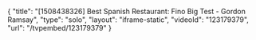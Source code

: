 {
    "title": "[1508438326] Best Spanish Restaurant: Fino Big Test - Gordon Ramsay",
    "type": "solo",
    "layout": "iframe-static",
    "videoId": "123179379",
    "url": "\/tvpembed\/123179379"
}